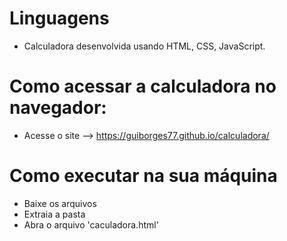 # Linguagens
- Calculadora desenvolvida usando HTML, CSS, JavaScript.

# Como acessar a calculadora no navegador:
- Acesse o site --> https://guiborges77.github.io/calculadora/

# Como executar na sua máquina
- Baixe os arquivos
- Extraia a pasta
- Abra o arquivo 'caculadora.html'

